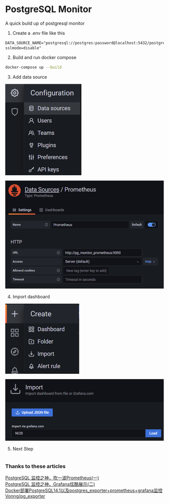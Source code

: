 # PostgreSQL Monitor

A quick build up of postgresql monitor

1. Create a .env file like this

```dotenv
DATA_SOURCE_NAME="postgresql://postgres:password@localhost:5432/postgres?sslmode=disable"
```

2. Build and run docker compose
```bash
docker-compose up --build
```

3. Add data source

![add_data_source_1.png](docs/img/add_data_source_1.png)

![img.png](docs/img/add_data_source_2.png)

4. Import dashboard

![import_dashboard_1.png](docs/img/import_dashboard_1.png)

![import_dashboard_2.png](docs/img/import_dashboard_2.png)


5. Next Step
```text

```


### Thanks to these articles

[PostgreSQL 监控之神，吹一波Prometheus(一)](https://www.modb.pro/db/48158) <br/>
[PostgreSQL 监控之神，Grafana炫酷展示(二)](https://www.modb.pro/db/48159) <br/>
[Docker部署PostgreSQL14.1以及postgres_exporter+prometheus+grafana监控](https://www.modb.pro/db/222711)
[Vonng/pg_exporter](https://github.com/Vonng/pg_exporter)
